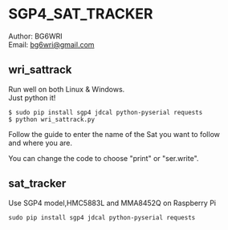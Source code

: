 # SGP4_SAT_TRACKER
Author: BG6WRI  
Email: <bg6wri@gmail.com>  

## wri_sattrack
Run well on both Linux & Windows.  
Just python it!  

```
$ sudo pip install sgp4 jdcal python-pyserial requests  
$ python wri_sattrack.py  
```
Follow the guide to enter the name of the Sat you want to follow  
and where you are.  

You can change the code to choose "print" or "ser.write".

## sat_tracker
Use SGP4 model,HMC5883L and MMA8452Q on Raspberry Pi  
```
sudo pip install sgp4 jdcal python-pyserial requests  
```
